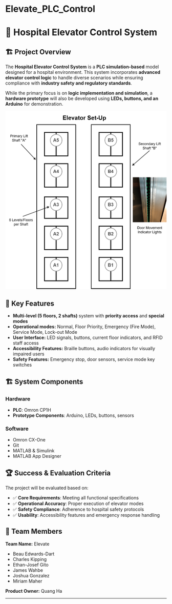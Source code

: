 # Elevate_PLC_Control

# 🚀 Hospital Elevator Control System

## 🏗️ Project Overview
The **Hospital Elevator Control System** is a **PLC simulation-based** model designed for a hospital environment. This system incorporates **advanced elevator control logic** to handle diverse scenarios while ensuring compliance with **industry safety and regulatory standards**. 

While the primary focus is on **logic implementation and simulation**, a **hardware prototype** will also be developed using **LEDs, buttons, and an Arduino** for demonstration.

![Alt Text](assets/ElevatorConceptDesigns-ElevatorSetup.png)

## 📌 Key Features
- **Multi-level (5 floors, 2 shafts)** system with **priority access** and **special modes**
- **Operational modes:** Normal, Floor Priority, Emergency (Fire Mode), Service Mode, Lock-out Mode
- **User Interface:** LED signals, buttons, current floor indicators, and RFID staff access
- **Accessibility Features:** Braille buttons, audio indicators for visually impaired users
- **Safety Features:** Emergency stop, door sensors, service mode key switches

## 🏗️ System Components
### **Hardware**
- **PLC**: Omron CP1H
- **Prototype Components**: Arduino, LEDs, buttons, sensors

### **Software**
- Omron CX-One
- Git
- MATLAB & Simulink
- MATLAB App Designer

## 🏆 Success & Evaluation Criteria
The project will be evaluated based on:
- ✅ **Core Requirements**: Meeting all functional specifications
- ✅ **Operational Accuracy**: Proper execution of elevator modes
- ✅ **Safety Compliance**: Adherence to hospital safety protocols
- ✅ **Usability**: Accessibility features and emergency response handling


## 📢 Team Members
**Team Name:** Elevate  
- Beau Edwards-Dart  
- Charles Kipping  
- Ethan-Josef Gito  
- James Wahbe  
- Joshua Gonzalez  
- Miriam Maher  

**Product Owner:** Quang Ha  

---